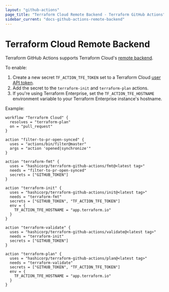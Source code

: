 ```yaml
---
layout: "github-actions"
page_title: "Terraform Cloud Remote Backend - Terraform GitHub Actions"
sidebar_current: "docs-github-actions-remote-backend"
---
```


# Terraform Cloud Remote Backend

Terraform GitHub Actions supports Terraform Cloud's [remote backend](/docs/backends/types/remote.html).

To enable:

1. Create a new secret `TF_ACTION_TFE_TOKEN` set to a Terraform Cloud
 [user API token](/docs/cloud/users-teams-organizations/users.html#api-tokens).
1. Add the secret to the `terraform-init` and `terraform-plan` actions.
1. If you're using Terraform Enterprise, set the `TF_ACTION_TFE_HOSTNAME`
   environment variable to your Terraform Enterprise instance's hostname.

Example:

```hcl
workflow "Terraform Cloud" {
  resolves = "terraform-plan"
  on = "pull_request"
}

action "filter-to-pr-open-synced" {
  uses = "actions/bin/filter@master"
  args = "action 'opened|synchronize'"
}

action "terraform-fmt" {
  uses = "hashicorp/terraform-github-actions/fmt@<latest tag>"
  needs = "filter-to-pr-open-synced"
  secrets = ["GITHUB_TOKEN"]
}

action "terraform-init" {
  uses = "hashicorp/terraform-github-actions/init@<latest tag>"
  needs = "terraform-fmt"
  secrets = ["GITHUB_TOKEN", "TF_ACTION_TFE_TOKEN"]
  env = {
    TF_ACTION_TFE_HOSTNAME = "app.terraform.io"
  }
}

action "terraform-validate" {
  uses = "hashicorp/terraform-github-actions/validate@<latest tag>"
  needs = "terraform-init"
  secrets = ["GITHUB_TOKEN"]
}

action "terraform-plan" {
  uses = "hashicorp/terraform-github-actions/plan@<latest tag>"
  needs = "terraform-validate"
  secrets = ["GITHUB_TOKEN", "TF_ACTION_TFE_TOKEN"]
  env = {
    TF_ACTION_TFE_HOSTNAME = "app.terraform.io"
  }
}
```
